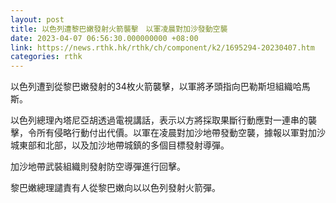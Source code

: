 ```yaml
---
layout: post
title: 以色列遭黎巴嫩發射火箭襲擊　以軍凌晨對加沙發動空襲
date: 2023-04-07 06:56:30.000000000 +08:00
link: https://news.rthk.hk/rthk/ch/component/k2/1695294-20230407.htm
categories: rthk
---
```


以色列遭到從黎巴嫩發射的34枚火箭襲擊，以軍將矛頭指向巴勒斯坦組織哈馬斯。

以色列總理內塔尼亞胡透過電視講話，表示以方將採取果斷行動應對一連串的襲擊，令所有侵略行動付出代價。以軍在凌晨對加沙地帶發動空襲，據報以軍對加沙城東部和北部，以及加沙地帶城鎮的多個目標發射導彈。

加沙地帶武裝組織則發射防空導彈進行回擊。

黎巴嫩總理譴責有人從黎巴嫩向以以色列發射火箭彈。
